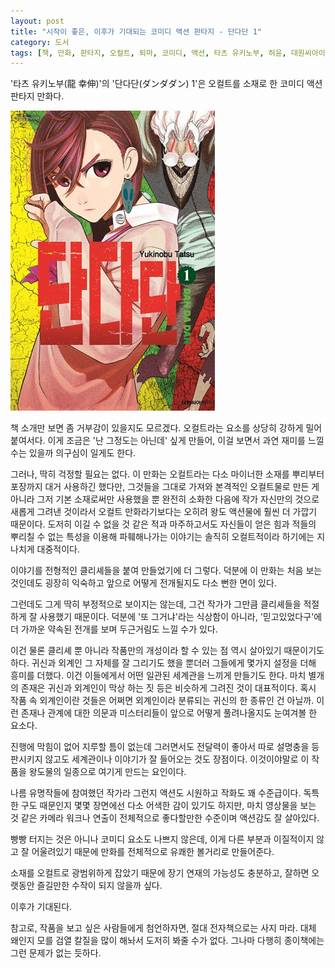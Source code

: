 ```yaml
---
layout: post
title: "시작이 좋은, 이후가 기대되는 코미디 액션 판타지 - 단다단 1"
category: 도서
tags: [책, 만화, 판타지, 오컬트, 퇴마, 코미디, 액션, 타츠 유키노부, 허윤, 대원씨아이, 서평]
---
```


'타츠 유키노부(龍 幸伸)'의
'단다단(ダンダダン) 1'은
오컬트를 소재로 한 코미디 액션 판타지 만화다.

![표지](/images/dandadan-1-comic-book-h480.jpg)

책 소개만 보면 좀 거부감이 있을지도 모르겠다.
오컬트라는 요소를 상당히 강하게 밀어붙여서다.
이게 조금은 '난 그정도는 아닌데' 싶게 만들어,
이걸 보면서 과연 재미를 느낄 수는 있을까 의구심이 일게도 한다.

그러나, 딱히 걱정할 필요는 없다.
이 만화는 오컬트라는 다소 마이너한 소재를 뿌리부터 포장까지 대거 사용하긴 했다만,
그것들을 그대로 가져와 본격적인 오컬트물로 만든 게 아니라 그저 기본 소재로써만 사용했을 뿐
완전히 소화한 다음에 작가 자신만의 것으로 새롭게 그려낸 것이라서
오컬트 만화라기보다는 오히려 왕도 액션물에 훨씬 더 가깝기 때문이다.
도저히 이길 수 없을 것 같은 적과 마주하고서도
자신들이 얻은 힘과 적들의 뿌리칠 수 없는 특성을 이용해 파훼해나가는 이야기는
솔직히 오컬트적이라 하기에는 지나치게 대중적이다.

이야기를 전형적인 클리셰들을 붙여 만들었기에 더 그렇다.
덕분에 이 만화는 처음 보는 것인데도 굉장히 익숙하고
앞으로 어떻게 전개될지도 다소 뻔한 면이 있다.

그런데도 그게 딱히 부정적으로 보이지는 않는데,
그건 작가가 그만큼 클리셰들을 적절하게 잘 사용했기 때문이다.
덕분에 '또 그거냐'라는 식상함이 아니라,
'믿고있었다구'에 더 가까운 약속된 전개를 보며 두근거림도 느낄 수가 있다.

이건 물론 클리셰 뿐 아니라 작품만의 개성이라 할 수 있는 점 역시 살아있기 때문이기도 하다.
귀신과 외계인 그 자체를 잘 그리기도 했을 뿐더러
그들에게 몇가지 설정을 더해 흥미를 더했다.
이건 이들에게서 어떤 일관된 세계관을 느끼게 만들기도 한다.
마치 별개의 존재은 귀신과 외계인이 막상 하는 짓 등은 비슷하게 그려진 것이 대표적이다.
혹시 작품 속 외계인이란 것들은 어쩌면 외계인이라 분류되는 귀신의 한 종류인 건 아닐까.
이런 존재나 관계에 대한 의문과 미스터리들이 앞으로 어떻게 풀려나올지도 눈여겨볼 한 요소다.

진행에 막힘이 없어 지루할 틈이 없는데 그러면서도 전달력이 좋아서
따로 설명충을 등판시키지 않고도 세계관이나 이야기가 잘 들어오는 것도 장점이다.
이것이야말로 이 작품을 왕도물의 일종으로 여기게 만드는 요인이다.

나름 유명작들에 참여했던 작가라 그런지 액션도 시원하고 작화도 꽤 수준급이다.
독특한 구도 때문인지 몇몇 장면에선 다소 어색한 감이 있기도 하지만,
마치 영상물을 보는 것 같은 카메라 워크나 연출이 전체적으로 좋다할만한 수준이며 액션감도 잘 살아있다.

빵빵 터지는 것은 아니나 코미디 요소도 나쁘지 않은데,
이게 다른 부분과 이질적이지 않고 잘 어울려있기 때문에 만화를 전체적으로 유쾌한 볼거리로 만들어준다.

소재를 오컬트로 광범위하게 잡았기 때문에 장기 연재의 가능성도 충분하고,
잘하면 오랫동안 즐길만한 수작이 되지 않을까 싶다.

이후가 기대된다.

참고로, 작품을 보고 싶은 사람들에게 첨언하자면,
절대 전자책으로는 사지 마라.
대체 왜인지 모를 검열 칼질을 많이 해놔서 도저히 봐줄 수가 없다.
그나마 다행히 종이책에는 그런 문제가 없는 듯하다.
